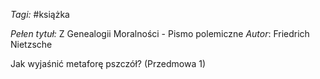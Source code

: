 _Tagi:_ #książka 

_Pełen tytuł:_ Z Genealogii Moralności - Pismo polemiczne
_Autor_: Friedrich Nietzsche

Jak wyjaśnić metaforę pszczół? (Przedmowa 1)
